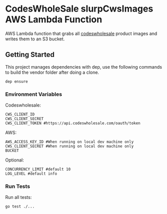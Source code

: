 # CodesWholeSale slurpCwsImages AWS Lambda Function

AWS Lambda function that grabs all [codeswholesale](https://codeswholesale.com) product images and writes them to an S3 bucket.

## Getting Started

This project manages dependencies with dep, use the following commands to build the vendor folder after doing a clone.

```
dep ensure
```

### Environment Variables

Codeswholesale:
```
CWS_CLIENT_ID
CWS_CLIENT_SECRET
CWS_CLIENT_TOKEN #https://api.codeswholesale.com/oauth/token
```

AWS:
```
AWS_ACCESS_KEY_ID #When running on local dev machine only
CWS_CLIENT_SECRET #When running on local dev machine only
BUCKET
```

Optional:
```
CONCURRENCY_LIMIT #default 10
LOG_LEVEL #default info
```

### Run Tests

Run all tests:
```
go test ./...
```
